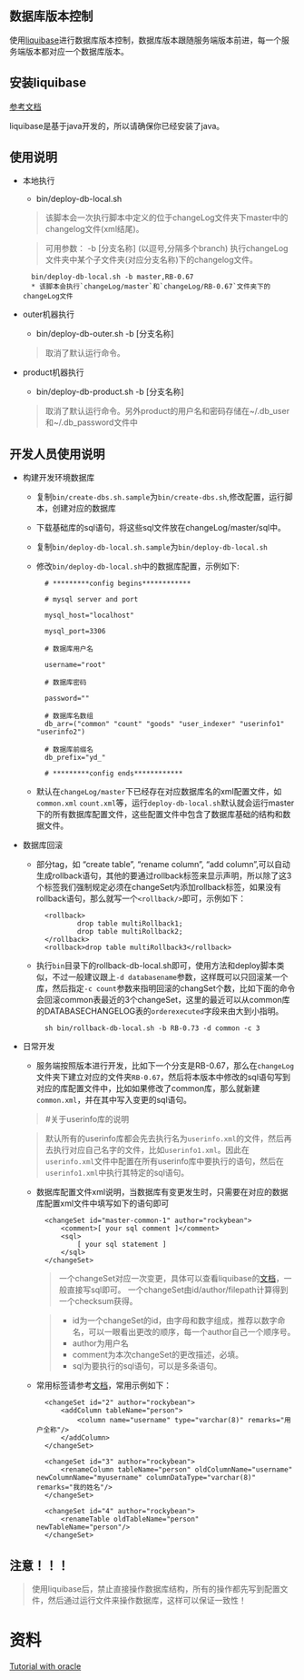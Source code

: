 ## 数据库版本控制

使用[liquibase](http://www.liquibase.org/)进行数据库版本控制，数据库版本跟随服务端版本前进，每一个服务端版本都对应一个数据库版本。


## 安装liquibase

[参考文档](http://www.liquibase.org/download/index.html)

liquibase是基于java开发的，所以请确保你已经安装了java。


## 使用说明


* 本地执行
	* bin/deploy-db-local.sh
	
	> 该脚本会一次执行脚本中定义的位于changeLog文件夹下master中的changelog文件(xml结尾)。
    
    > 可用参数： -b [分支名称] (以逗号,分隔多个branch) 执行changeLog文件夹中某个子文件夹(对应分支名称)下的changelog文件。
    
    	bin/deploy-db-local.sh -b master,RB-0.67
    	* 该脚本会执行`changeLog/master`和`changeLog/RB-0.67`文件夹下的changeLog文件
    
* outer机器执行
 	* bin/deploy-db-outer.sh -b [分支名称] 
 	> 取消了默认运行命令。
 
 * product机器执行
 	* bin/deploy-db-product.sh -b [分支名称]
 	> 取消了默认运行命令。另外product的用户名和密码存储在~/.db_user和~/.db_password文件中
 	
## 开发人员使用说明

* 构建开发环境数据库
	* 复制`bin/create-dbs.sh.sample`为`bin/create-dbs.sh`,修改配置，运行脚本，创建对应的数据库
	* 下载基础库的sql语句，将这些sql文件放在changeLog/master/sql中。
	* 复制`bin/deploy-db-local.sh.sample`为`bin/deploy-db-local.sh`
	* 修改`bin/deploy-db-local.sh`中的数据库配置，示例如下:
	
			# *********config begins************
			
			# mysql server and port
			
			mysql_host="localhost"
			
			mysql_port=3306
			
			# 数据库用户名
			
			username="root"
			
			# 数据库密码
			
			password=""
			
			# 数据库名数组
			db_arr=("common" "count" "goods" "user_indexer" "userinfo1" "userinfo2")
			
			# 数据库前缀名
			db_prefix="yd_"
			
			# *********config ends************	
	
		
	* 默认在`changeLog/master`下已经存在对应数据库名的xml配置文件，如`common.xml` `count.xml`等，运行`deploy-db-local.sh`默认就会运行master下的所有数据库配置文件，这些配置文件中包含了数据库基础的结构和数据文件。
	
* 数据库回滚
	
	* 部分tag，如 “create table”, “rename column”, “add column”,可以自动生成rollback语句，其他的要通过rollback标签来显示声明，所以除了这3个标签我们强制规定必须在changeSet内添加rollback标签，如果没有rollback语句，那么就写一个`<rollback/>`即可，示例如下：
	
			<rollback>
		            drop table multiRollback1;
		            drop table multiRollback2;
		    </rollback>
		    <rollback>drop table multiRollback3</rollback>
		    
	* 执行`bin`目录下的rollback-db-local.sh即可，使用方法和deploy脚本类似，不过一般建议跟上`-d databasename`参数，这样既可以只回滚某一个库，然后指定`-c count`参数来指明回滚的changSet个数，比如下面的命令会回滚common表最近的3个changeSet，这里的最近可以从common库的DATABASECHANGELOG表的`orderexecuted`字段来由大到小指明。
	
			sh bin/rollback-db-local.sh -b RB-0.73 -d common -c 3
	
	
	
	
* 日常开发
	* 服务端按照版本进行开发，比如下一个分支是RB-0.67，那么在`changeLog`文件夹下建立对应的文件夹`RB-0.67`，然后将本版本中修改的sql语句写到对应的库配置文件中，比如如果修改了common库，那么就新建`common.xml`，并在其中写入变更的sql语句。	
	
	> #关于userinfo库的说明
	
	> 默认所有的userinfo库都会先去执行名为`userinfo.xml`的文件，然后再去执行对应自己名字的文件，比如`userinfo1.xml`。因此在`userinfo.xml`文件中配置在所有userinfo库中要执行的语句，然后在`userinfo1.xml`中执行其特定的sql语句。
		
	
	
	* 数据库配置文件xml说明，当数据库有变更发生时，只需要在对应的数据库配置xml文件中填写如下的语句即可
	
			<changeSet id="master-common-1" author="rockybean">
				<comment>[ your sql comment ]</comment>
		        <sql>
		            [ your sql statement ]
		        </sql>
		    </changeSet>
		    
		> 一个changeSet对应一次变更，具体可以查看liquibase的[文档](http://www.liquibase.org/documentation/changeset.html)，一般直接写sql即可。
		> 一个changeSet由id/author/filepath计算得到一个checksum获得。
		
		> * id为一个changeSet的id，由字母和数字组成，推荐以数字命名，可以一眼看出更改的顺序，每一个author自己一个顺序号。
		> * author为用户名
		> * comment为本次changeSet的更改描述，必填。
		> * sql为要执行的sql语句，可以是多条语句。 
		
	* 常用标签请参考[文档](http://www.liquibase.org/documentation/index.html)，常用示例如下：
				    <changeSet id="1" author="rockybean">
		        <createTable tableName="person" remarks="用户表">
		            <column name="id" type="int" autoIncrement="true" remarks="用户Id">
		                <constraints primaryKey="true" nullable="false"/>
		            </column>
		            <column name="firstname" type="varchar(50)" remarks="用户名"/>
		            <column name="lastname" type="varchar(50)" remarks="用户姓">
		                <constraints nullable="false"/>
		            </column>
		            <column name="state" type="char(2)" remarks="用户声明"/>
		        </createTable>
		    </changeSet>
		
		    <changeSet id="2" author="rockybean">
		        <addColumn tableName="person">
		            <column name="username" type="varchar(8)" remarks="用户全称"/>
		        </addColumn>
		    </changeSet>
		
		    <changeSet id="3" author="rockybean">
		        <renameColumn tableName="person" oldColumnName="username" newColumnName="myusername" columnDataType="varchar(8)" remarks="我的姓名"/>
		    </changeSet>
		
		    <changeSet id="4" author="rockybean">
		        <renameTable oldTableName="person" newTableName="person"/>
		    </changeSet>


		    
## 注意！！！

> 使用liquibase后，禁止直接操作数据库结构，所有的操作都先写到配置文件，然后通过运行文件来操作数据库，这样可以保证一致性！	    
	
# 资料

[Tutorial with oracle](http://www.liquibase.org/tutorial-using-oracle)		    
			    